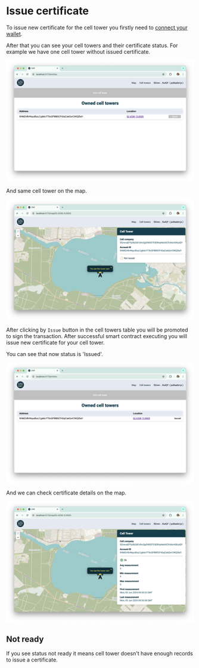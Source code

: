 # Issue certificate

To issue new certificate for the cell tower you firstly need to [connect your wallet](./connect-wallet.md).

After that you can see your cell towers and their certificate status. For example we have one cell tower without issued certificate.

![](images/issue-certificate/not-issued-table.png)

And same cell tower on the map.

![](images/issue-certificate/not-issued-map.png)

After clicking by `Issue` button in the cell towers table you will be promoted to sign the transaction. After successful smart contract executing you will issue new certificate for your cell tower.

You can see that now status is 'Issued'.

![](images/issue-certificate/issued-table.png)

And we can check certificate details on the map.

![](images/issue-certificate/issued-map.png)

## Not ready

If you see status not ready it means cell tower doesn't have enough records to issue a certificate.
